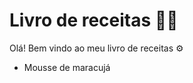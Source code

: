 # Livro de receitas :man_cook:

Olá! Bem vindo ao meu livro de receitas :gear:

- Mousse de maracujá 